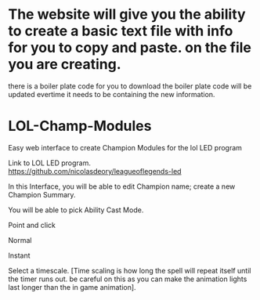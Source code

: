 # The website will give you the ability to create a basic text file with info for you to copy and paste. on the file you are creating. 
there is a boiler plate code for you to download the boiler plate code will be updated evertime it needs to be containing the new information. 


# LOL-Champ-Modules
Easy web interface to create Champion Modules for the lol LED program 

Link to LOL LED program. https://github.com/nicolasdeory/leagueoflegends-led
<p>
In this Interface, you will be able to edit Champion name; create a new Champion Summary.

You will be able to pick Ability Cast Mode. 

Point and click

Normal

Instant 

Select a timescale. [Time scaling is how long the spell will repeat itself until the timer runs out. be careful on this as you can make the animation lights last longer than the in game animation].
